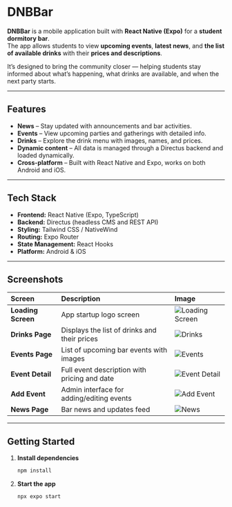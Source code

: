 # DNBBar

**DNBBar** is a mobile application built with **React Native (Expo)** for a **student dormitory bar**.  
The app allows students to view **upcoming events**, **latest news**, and **the list of available drinks** with their **prices and descriptions**.

It’s designed to bring the community closer — helping students stay informed about what’s happening, what drinks are available, and when the next party starts.

---

## Features

- **News** – Stay updated with announcements and bar activities.
- **Events** – View upcoming parties and gatherings with detailed info.
- **Drinks** – Explore the drink menu with images, names, and prices.
- **Dynamic content** – All data is managed through a Directus backend and loaded dynamically.
- **Cross-platform** – Built with React Native and Expo, works on both Android and iOS.

---

## Tech Stack

- **Frontend:** React Native (Expo, TypeScript)
- **Backend:** Directus (headless CMS and REST API)
- **Styling:** Tailwind CSS / NativeWind
- **Routing:** Expo Router
- **State Management:** React Hooks
- **Platform:** Android & iOS

---

## Screenshots

| Screen             | Description                                  | Image                                        |
| :----------------- | :------------------------------------------- | :------------------------------------------- |
| **Loading Screen** | App startup logo screen                      | ![Loading Screen](./screenshots/loading.jpg) |
| **Drinks Page**    | Displays the list of drinks and their prices | ![Drinks](./screenshots/drinks.jpg)          |
| **Events Page**    | List of upcoming bar events with images      | ![Events](./screenshots/events.jpg)          |
| **Event Detail**   | Full event description with pricing and date | ![Event Detail](./screenshots/event.jpg)     |
| **Add Event**      | Admin interface for adding/editing events    | ![Add Event](./screenshots/add-event.png)    |
| **News Page**      | Bar news and updates feed                    | ![News](./screenshots/news.jpg)              |

---

## Getting Started

1. **Install dependencies**

   ```bash
   npm install
   ```

1. **Start the app**
   ```bash
   npx expo start
   ```
